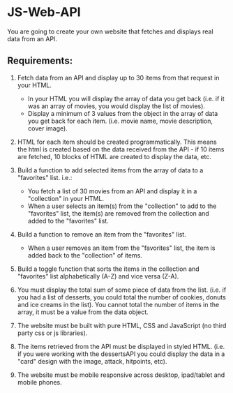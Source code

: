 # JS-Web-API
You are going to create your own website that fetches and displays real data from an API.
## Requirements: 
1. Fetch data from an API and display up to 30 items from that request in your HTML.
    - In your HTML you will display the array of data you get back (i.e. if it was an array of movies, you would display the list of movies).
    - Display a minimum of 3 values from the object in the array of data you get back for each item. (i.e. movie name, movie description, cover image).
  
2. HTML for each item should be created programmatically. This means the html is created  based on the data received from the API - if 10 items are fetched, 10 blocks of HTML are created to display the data, etc.
   
3. Build a function to add selected items from the array of data to a "favorites" list. i.e.:
    - You fetch a list of 30 movies from an API and display it in a "collection" in your HTML.
    - When a user selects an item(s) from the "collection" to add to the "favorites" list, the item(s) are removed from the collection and added to the "favorites" list.

4. Build a function to remove an item from the "favorites" list.
    - When a user removes an item from the "favorites" list, the item is added back to the "collection" of items.

5. Build a toggle function that sorts the items in the collection and "favorites" list alphabetically (A-Z) and vice versa (Z-A).

6. You must display the total sum of some piece of data from the list. (i.e. if you had a list of desserts, you could total the number of cookies, donuts and ice creams in the list). You cannot total the number of items in the array, it must be a value from the data object.

7. The website must be built with pure HTML, CSS and JavaScript (no third party css or js libraries).

8. The items retrieved from the API must be displayed in styled HTML. (i.e. if you were working with the dessertsAPI you could display the data in a "card" design with the image, attack, hitpoints, etc).

9. The website must be mobile responsive across desktop, ipad/tablet and mobile phones.
